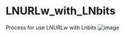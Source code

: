 # LNURLw_with_LNbits
Process for use LNURLw with Lnbits
![image](https://user-images.githubusercontent.com/96888096/179378646-d53091a5-2242-4cce-834a-6840869841ac.png)
